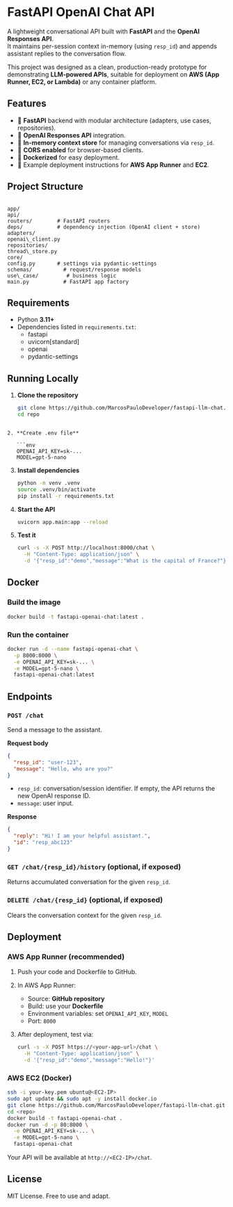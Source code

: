 # FastAPI OpenAI Chat API

A lightweight conversational API built with **FastAPI** and the **OpenAI Responses API**.  
It maintains per-session context in-memory (using `resp_id`) and appends assistant replies to the conversation flow.

This project was designed as a clean, production-ready prototype for demonstrating **LLM-powered APIs**, suitable for deployment on **AWS (App Runner, EC2, or Lambda)** or any container platform.


## Features

- 🔹 **FastAPI** backend with modular architecture (adapters, use cases, repositories).
- 🔹 **OpenAI Responses API** integration.
- 🔹 **In-memory context store** for managing conversations via `resp_id`.
- 🔹 **CORS enabled** for browser-based clients.
- 🔹 **Dockerized** for easy deployment.
- 🔹 Example deployment instructions for **AWS App Runner** and **EC2**.


## Project Structure

```

app/
api/
routers/        # FastAPI routers
deps/           # dependency injection (OpenAI client + store)
adapters/
openai\_client.py
repositories/
thread\_store.py
core/
config.py       # settings via pydantic-settings
schemas/          # request/response models
use\_case/         # business logic
main.py           # FastAPI app factory

````

## Requirements

- Python **3.11+**
- Dependencies listed in `requirements.txt`:
  - fastapi
  - uvicorn[standard]
  - openai
  - pydantic-settings


## Running Locally

1. **Clone the repository**
   ```bash
   git clone https://github.com/MarcosPauloDeveloper/fastapi-llm-chat.git
   cd repo
```

2. **Create .env file**

   ```env
   OPENAI_API_KEY=sk-...
   MODEL=gpt-5-nano
   ```

3. **Install dependencies**

   ```bash
   python -m venv .venv
   source .venv/bin/activate
   pip install -r requirements.txt
   ```

4. **Start the API**

   ```bash
   uvicorn app.main:app --reload
   ```

5. **Test it**

   ```bash
   curl -s -X POST http://localhost:8000/chat \
     -H "Content-Type: application/json" \
     -d '{"resp_id":"demo","message":"What is the capital of France?"}'
   ```

## Docker

### Build the image

```bash
docker build -t fastapi-openai-chat:latest .
```

### Run the container

```bash
docker run -d --name fastapi-openai-chat \
  -p 8000:8000 \
  -e OPENAI_API_KEY=sk-... \
  -e MODEL=gpt-5-nano \
  fastapi-openai-chat:latest
```

## Endpoints

### `POST /chat`

Send a message to the assistant.

**Request body**

```json
{
  "resp_id": "user-123",
  "message": "Hello, who are you?"
}
```

* `resp_id`: conversation/session identifier. If empty, the API returns the new OpenAI response ID.
* `message`: user input.

**Response**

```json
{
  "reply": "Hi! I am your helpful assistant.",
  "id": "resp_abc123"
}
```

### `GET /chat/{resp_id}/history` (optional, if exposed)

Returns accumulated conversation for the given `resp_id`.

### `DELETE /chat/{resp_id}` (optional, if exposed)

Clears the conversation context for the given `resp_id`.


## Deployment

### AWS App Runner (recommended)

1. Push your code and Dockerfile to GitHub.
2. In AWS App Runner:

   * Source: **GitHub repository**
   * Build: use your **Dockerfile**
   * Environment variables: set `OPENAI_API_KEY`, `MODEL`
   * Port: `8000`
3. After deployment, test via:

   ```bash
   curl -s -X POST https://<your-app-url>/chat \
     -H "Content-Type: application/json" \
     -d '{"resp_id":"demo","message":"Hello!"}'
   ```

### AWS EC2 (Docker)

```bash
ssh -i your-key.pem ubuntu@<EC2-IP>
sudo apt update && sudo apt -y install docker.io
git clone https://github.com/MarcosPauloDeveloper/fastapi-llm-chat.git
cd <repo>
docker build -t fastapi-openai-chat .
docker run -d -p 80:8000 \
  -e OPENAI_API_KEY=sk-... \
  -e MODEL=gpt-5-nano \
  fastapi-openai-chat
```

Your API will be available at `http://<EC2-IP>/chat`.


## License

MIT License. Free to use and adapt.
